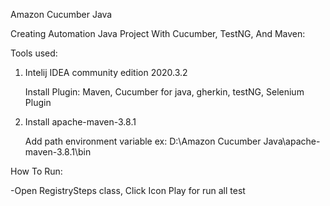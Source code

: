Amazon Cucumber Java

Creating Automation Java Project With Cucumber, TestNG, And Maven:

Tools used:
1. Intelij IDEA community edition 2020.3.2
    
   Install Plugin: Maven, Cucumber for java, gherkin, testNG, Selenium Plugin

2. Install apache-maven-3.8.1 
   
   Add path environment variable
   ex: D:\Amazon Cucumber Java\apache-maven-3.8.1\bin
   
How To Run:

-Open RegistrySteps class, Click Icon Play for run all test
